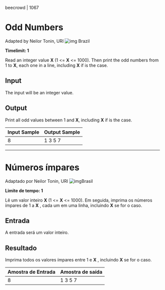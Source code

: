 beecrowd | 1067

# Odd Numbers

Adapted by Neilor Tonin, URI ![img](https://resources.beecrowd.com.br/gallery/images/flags/br.gif) Brazil

**Timelimit: 1**

Read an integer value **X** (1 <= **X** <= 1000). Then print the odd numbers from 1 to **X**, each one in a line, including **X** if is the case.

## Input

The input will be an integer value.

## Output

Print all odd values between 1 and **X**, including **X** if is the case.

| Input Sample | Output Sample |
| ------------ | ------------- |
| 8            | 1 3 5 7       |

________________

# Números ímpares

Adaptado por Neilor Tonin, URI ![img](https://resources.beecrowd.com.br/gallery/images/flags/br.gif)Brasil

**Limite de tempo: 1**

Lê um valor inteiro **X** (1 <= **X** <= 1000). Em seguida, imprima os números ímpares de 1 a **X** , cada um em uma linha, incluindo **X** se for o caso.

## Entrada

A entrada será um valor inteiro.

## Resultado

Imprima todos os valores ímpares entre 1 e **X** , incluindo **X** se for o caso.

| Amostra de Entrada | Amostra de saída |
| ------------------ | ---------------- |
| 8                  | 1 3 5 7          |

